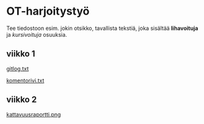# OT-harjoitystyö #

Tee tiedostoon esim. jokin otsikko, tavallista tekstiä, joka sisältää **lihavoituja** ja *kursivoituja* osuuksia.

## viikko 1 ##

[gitlog.txt](https://github.com/Le36/ot-harjoitustyo/blob/main/laskarit/viikko1/gitlog.txt)


[komentorivi.txt](https://github.com/Le36/ot-harjoitustyo/blob/main/laskarit/viikko1/komentorivi.txt)

## viikko 2 ##

[kattavuusraportti.png](https://github.com/Le36/ot-harjoitustyo/blob/main/laskarit/viikko2/kattavuusraportti.png)

